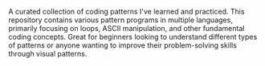 A curated collection of coding patterns I've learned and practiced. This repository contains various pattern programs in multiple languages, primarily focusing on loops, ASCII manipulation, and other fundamental coding concepts. Great for beginners looking to understand different types of patterns or anyone wanting to improve their problem-solving skills through visual patterns.

